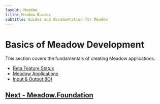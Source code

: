 ```yaml
---
layout: Meadow
title: Meadow Basics
subtitle: Guides and documentation for Meadow
---
```


# Basics of Meadow Development

This section covers the fundamentals of creating Meadow applications.

 * [Beta Feature Status](/Guides/Meadow_Basics/Status)
 * [Meadow Applications](/Guides/Meadow_Basics/Apps)
 * [Input & Output (IO)](/Guides/Meadow_Basics/IO)

## [Next - Meadow.Foundation](/Guides/Meadow.Foundation)
 